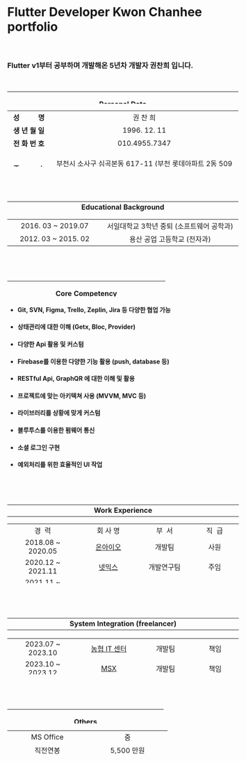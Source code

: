 <h1 style="text-align: left;">Flutter Developer Kwon Chanhee portfolio</h1>
<p>&nbsp;</p>
<h3>Flutter v1부터 공부하며 개발해온 5년차 개발자 권찬희 입니다.</h3>
<p>&nbsp;</p>
<table style="height: 28px; width: 532px;" border="0">
<tbody>
<tr>
<td style="width: 522px;">
<p class="p1" style="text-align: center;"><strong>Personal Data</strong></p>
</td>
</tr>
</tbody>
</table>
<table style="height: 129px; width: 531.961px;">
<tbody>
<tr>
<td style="width: 85px; text-align: center;"><strong>성&nbsp; &nbsp; &nbsp; &nbsp; &nbsp; 명</strong></td>
<td style="width: 426.961px; text-align: center;">권 찬 희</td>
</tr>
<tr>
<td style="width: 85px; text-align: center;"><strong>생 년 월 일</strong></td>
<td style="width: 426.961px; text-align: center;">1996. 12. 11</td>
</tr>
<tr>
<td style="width: 85px; text-align: center;"><strong>전 화 번 호</strong></td>
<td style="width: 426.961px; text-align: center;">010.4955.7347</td>
</tr>
<tr>
<td style="width: 85px; text-align: center;"><strong>주&nbsp; &nbsp; &nbsp; &nbsp;  &nbsp; 소</strong></td>
<td style="width: 426.961px; text-align: center;">
<p>부천시 소사구 심곡본동 617-11&nbsp;(부천 롯데아파트 2동 509호)</p>
</td>
</tr>
<tr>
<td style="width: 85px; text-align: center;"><strong>병&nbsp; &nbsp; &nbsp; &nbsp;  &nbsp; 역</strong></td>
<td style="width: 426.961px; text-align: center;">육군 병장 전역 (2016.10 ~ 2018.07)</td>
</tr>
</tbody>
</table>
<p>&nbsp;</p>
<p>&nbsp;</p>
<table style="height: 25px; width: 532px;">
<tbody>
<tr>
<td style="width: 522px; text-align: center;"><strong>Educational Background</strong></td>
</tr>
</tbody>
</table>
<table style="height: 62px; width: 532px;">
<tbody>
<tr>
<td style="width: 206.656px; text-align: center;">2016. 03 ~ 2019.07</td>
<td style="width: 307.344px; text-align: center;">서일대학교 3학년 중퇴 (소프트웨어 공학과)</td>
</tr>
<tr>
<td style="width: 206.656px; text-align: center;">2012. 03 ~ 2015. 02</td>
<td style="width: 307.344px; text-align: center;">용산 공업 고등학교 (전자과)</td>
</tr>
</tbody>
</table>
<p>&nbsp;</p>
<p>&nbsp;</p>
<table style="height: 36px;" width="358">
<tbody>
<tr>
<td style="width: 348px;">
<p class="p1" style="text-align: center;"><strong>Core Competency </strong></p>
</td>
</tr>
</tbody>
</table>
<ul>
<li>
<h4>Git, SVN, Figma, Trello, Zeplin, Jira 등 다양한 협업 가능</h4>
</li>
<li>
<h4>상태관리에 대한 이해 (Getx, Bloc, Provider)</h4>
</li>
<li>
<h4>다양한 Api 활용 및 커스텀</h4>
</li>
<li>
<h4>Firebase를 이용한 다양한 기능 활용 (push, database 등)</h4>
</li>
<li>
<h4>RESTful Api, GraphQR 에 대한 이해 및 활용</h4>
</li>
<li>
<h4>프로젝트에 맞는 아키텍쳐 사용 (MVVM, MVC 등)</h4>
</li>
<li>
<h4>라이브러리를 상황에 맞게 커스텀</h4>
</li>
<li>
<h4>블루투스를 이용한 펌웨어 통신</h4>
</li>
<li>
<h4>소셜 로그인 구현</h4>
</li>
<li>
<h4>예외처리를 위한 효율적인 UI 작업</h4>
</li>
</ul>
<p>&nbsp;</p>
<p>&nbsp;</p>
<table style="width: 533px;">
<tbody>
<tr>
<td style="width: 523px; text-align: center;"><strong>Work Experience</strong></td>
</tr>
</tbody>
</table>
<table style="height: 137px; width: 533px;">
<tbody>
<tr>
<td style="width: 154px; text-align: center;">경&nbsp; 력</td>
<td style="width: 133.125px; text-align: center;">회 사 명</td>
<td style="width: 110.875px; text-align: center;">부&nbsp; 서</td>
<td style="width: 102px; text-align: center;">직&nbsp; 급</td>
</tr>
<tr>
<td style="width: 154px; text-align: center;">2018.08 ~ 2020.05</td>
<td style="width: 133.125px; text-align: center;"><a href="https://github.com/chanheeKwon/chanheeKwon_portfolio/tree/main/Work%20Experience/%EC%98%A8%EC%95%84%EC%9D%B4%EC%98%A4">온아이오</a></td>
<td style="width: 110.875px; text-align: center;">개발팀</td>
<td style="width: 102px; text-align: center;">사원</td>
</tr>
<tr>
<td style="width: 154px; text-align: center;">2020.12 ~ 2021.11</td>
<td style="width: 133.125px; text-align: center;"><a href="https://github.com/chanheeKwon/chanheeKwon_portfolio/tree/main/Work%20Experience/%EB%84%B7%EB%AF%B9%EC%8A%A4">넷믹스</a></td>
<td style="width: 110.875px; text-align: center;">개발연구팀</td>
<td style="width: 102px; text-align: center;">주임</td>
</tr>
<tr>
<td style="width: 154px; text-align: center;">2021.11 ~ 2022.10</td>
<td style="width: 133.125px; text-align: center;"><a href="https://github.com/chanheeKwon/chanheeKwon_portfolio/tree/main/Work%20Experience/%ED%94%BC%ED%94%8C%EC%95%A4%EC%9E%A1">피플앤잡</a></td>
<td style="width: 110.875px; text-align: center;">개발팀</td>
<td style="width: 102px; text-align: center;">대리</td>
</tr>
<tr>
<td style="width: 154px; text-align: center;">2022.10 ~ 2023.06</td>
<td style="width: 133.125px; text-align: center;"><a href="https://github.com/chanheeKwon/chanheeKwon_portfolio/tree/main/Work%20Experience/%EB%8D%94%EC%9A%B0%EB%A6%AC%EC%83%B5">더우리샵</a></td>
<td style="width: 110.875px; text-align: center;">개발팀</td>
<td style="width: 102px; text-align: center;">대리</td>
</tr>
</tbody>
</table>
<p>&nbsp;</p>
<p>&nbsp;</p>
<table style="height: 31px; width: 533px;">
<tbody>
<tr>
<td style="width: 523px; text-align: center;"><strong>System Integration (freelancer)</strong></td>
</tr>
</tbody>
</table>
<table style="height: 83px; width: 533px;">
<tbody>
<tr>
<td style="width: 155px; text-align: center;">2023.07 ~ 2023.10</td>
<td style="width: 134px; text-align: center;"><a href="https://github.com/chanheeKwon/chanheeKwon_portfolio/blob/main/System%20Integration/%EB%86%8D%ED%98%91%20%ED%95%98%EB%82%98%EB%A1%9C%EB%A7%88%ED%8A%B8">농협 IT 센터</a></td>
<td style="width: 112.492px; text-align: center;">개발팀</td>
<td style="width: 100.508px; text-align: center;">책임</td>
</tr>
<tr>
<td style="width: 155px; text-align: center;">2023.10 ~ 2023.12</td>
<td style="width: 134px; text-align: center;"><a href="https://github.com/chanheeKwon/chanheeKwon_portfolio/blob/main/System%20Integration/coin%20wallet">MSX</a></td>
<td style="width: 112.492px; text-align: center;">개발팀</td>
<td style="width: 100.508px; text-align: center;">책임</td>
</tr>
<tr>
<td style="width: 155px; text-align: center;">2023.12 ~ 2024.01</td>
<td style="width: 134px; text-align: center;"><a href="https://github.com/chanheeKwon/chanheeKwon_portfolio/blob/main/System%20Integration/%EC%A0%84%EA%B8%B0%EC%B0%A8%20%EC%B6%A9%EC%A0%84%EC%95%B1">현대 오일 뱅크</a></td>
<td style="width: 112.492px; text-align: center;">개발팀</td>
<td style="width: 100.508px; text-align: center;">책임</td>
</tr>
<tr>
<td style="width: 155px; text-align: center;">2024.01 ~ 2024. 03</td>
<td style="width: 134px; text-align: center;"><a href="https://github.com/chanheeKwon/chanheeKwon_portfolio/blob/main/System%20Integration/The%20red">어거스트랩</a></td>
<td style="width: 112.492px; text-align: center;">개발팀</td>
<td style="width: 100.508px; text-align: center;">책임</td>
</tr>
</tbody>
</table>
<p>&nbsp;</p>
<p>&nbsp;</p>
<table style="height: 33px;" width="354">
<tbody>
<tr style="height: 29px;">
<td style="width: 344px; height: 29px;">
<p class="p1" style="text-align: center;"><strong>Others</strong></p>
</td>
</tr>
</tbody>
</table>
<table style="height: 54px;" width="353">
<tbody>
<tr>
<td style="width: 168.5px; text-align: center;">MS Office</td>
<td style="width: 168.5px; text-align: center;">중</td>
</tr>
<tr>
<td style="width: 168.5px; text-align: center;">직전연봉</td>
<td style="width: 168.5px; text-align: center;">5,500 만원</td>
</tr>
<tr>
<td style="width: 168.5px; text-align: center;">프리랜서 월 단가</td>
<td style="width: 168.5px; text-align: center;">550 ~ 600 만원</td>
</tr>
</tbody>
</table>
